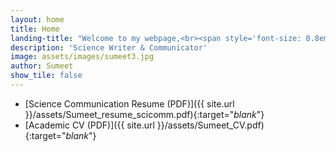```yaml
---
layout: home
title: Home
landing-title: "Welcome to my webpage,<br><span style='font-size: 0.8em;'>it's nice 'sumeet you!</span>"
description: 'Science Writer & Communicator'
image: assets/images/sumeet3.jpg 
author: Sumeet
show_tile: false
---
```


*   [Science Communication Resume (PDF)]({{ site.url }}/assets/Sumeet_resume_scicomm.pdf){:target="_blank_"}
*   [Academic CV (PDF)]({{ site.url }}/assets/Sumeet_CV.pdf){:target="_blank_"}
